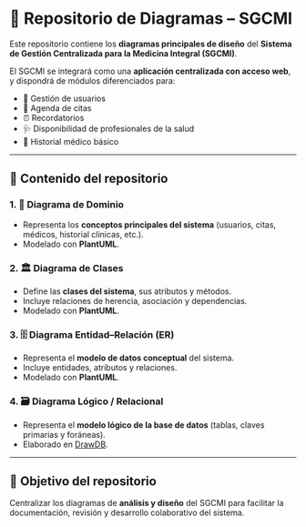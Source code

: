 # 📂 Repositorio de Diagramas – SGCMI  

Este repositorio contiene los **diagramas principales de diseño** del **Sistema de Gestión Centralizada para la Medicina Integral (SGCMI)**.  

El SGCMI se integrará como una **aplicación centralizada con acceso web**, y dispondrá de módulos diferenciados para:  
- 👤 Gestión de usuarios  
- 📅 Agenda de citas  
- ⏰ Recordatorios  
- 🩺 Disponibilidad de profesionales de la salud  
- 📖 Historial médico básico  

---

## 📌 Contenido del repositorio  

### 1. 📘 Diagrama de Dominio  
- Representa los **conceptos principales del sistema** (usuarios, citas, médicos, historial clinicas, etc.).  
- Modelado con **PlantUML**.  

### 2. 🏛️ Diagrama de Clases  
- Define las **clases del sistema**, sus atributos y métodos.  
- Incluye relaciones de herencia, asociación y dependencias.  
- Modelado con **PlantUML**.  

### 3. 🗄️ Diagrama Entidad–Relación (ER)  
- Representa el **modelo de datos conceptual** del sistema.  
- Incluye entidades, atributos y relaciones.  
- Modelado con **PlantUML**.  

### 4. 🗃️ Diagrama Lógico / Relacional  
- Representa el **modelo lógico de la base de datos** (tablas, claves primarias y foráneas).  
- Elaborado en [DrawDB](https://www.drawdb.app/editor).  

---

## 🚀 Objetivo del repositorio  
Centralizar los diagramas de **análisis y diseño** del SGCMI para facilitar la documentación, revisión y desarrollo colaborativo del sistema.  
